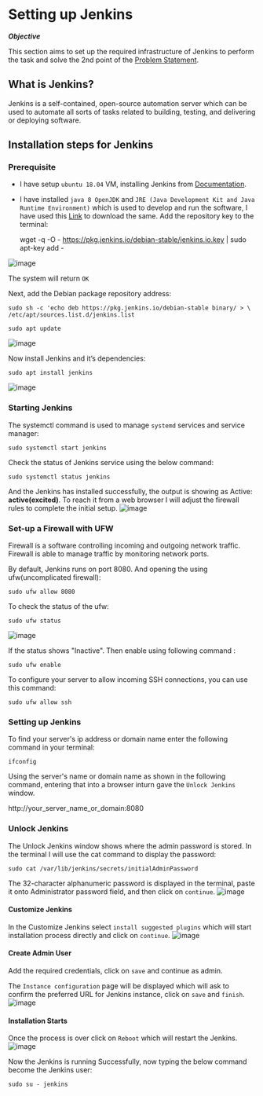 # Setting up Jenkins 

***Objective***

This section aims to set up the required infrastructure of Jenkins to perform the task and solve the 2nd point of the [Problem Statement](https://devsecops-report.netlify.app/problem-statements/).
## What is Jenkins? 

Jenkins is a self-contained, open-source automation server which can be used to automate all sorts of tasks related to building, testing, and delivering or deploying software.  

## Installation steps for Jenkins  

### Prerequisite 

- I have setup `ubuntu 18.04` VM, installing Jenkins from [Documentation](https://www.jenkins.io/doc/book/installing/). 

- I have installed `java 8 OpenJDK` and `JRE (Java Development Kit and Java Runtime Environment)` which is used to develop and run the software, I have used this [Link](https://www.digitalocean.com/community/tutorials/how-to-install-java-with-apt-on-ubuntu-18-04#installing-specific-versions-of-openjdk) to download the same.
Add the repository key to the terminal:  

    wget -q -O - https://pkg.jenkins.io/debian-stable/jenkins.io.key | sudo apt-key add - 

![image](pictures/jenk.png) 

The system will return `OK`  

Next, add the Debian package repository address:   

    sudo sh -c 'echo deb https://pkg.jenkins.io/debian-stable binary/ > \ 
    /etc/apt/sources.list.d/jenkins.list 

    sudo apt update 

![image](pictures/last.png) 

Now install Jenkins and it’s dependencies: 

    sudo apt install jenkins  

![image](pictures/installed.png) 

### Starting Jenkins 

The systemctl command is used to manage `systemd` services and service manager:  

    sudo systemctl start jenkins 

Check the status of Jenkins service using the below command:  

    sudo systemctl status jenkins 

And the Jenkins has installed successfully, the output is showing as Active: **active(excited)**. To reach it from a web browser I will adjust the firewall rules to complete the initial setup.
![image](pictures/startandstatus.png)   

### Set-up a Firewall with UFW 

Firewall is a software controlling incoming and outgoing network traffic. Firewall is able to manage traffic by monitoring network ports. 

By default, Jenkins runs on port 8080. And opening the using ufw(uncomplicated firewall): 

    sudo ufw allow 8080 

To check the status of the ufw: 

    sudo ufw status 

![image](pictures/activee.png) 

If the status shows "Inactive". Then enable using following command :

    sudo ufw enable 

To configure your server to allow incoming SSH connections, you can use this command: 

    sudo ufw allow ssh    

### Setting up Jenkins 

To find your server's ip address or domain name enter the following command in your terminal: 

    ifconfig  

Using the server's name or domain name as shown in the following command, entering that into a browser inturn gave the `Unlock Jenkins` window. 

http://your_server_name_or_domain:8080 

### Unlock Jenkins 
The Unlock Jenkins window shows where the admin password is stored. In the terminal I will use the cat command to display the password: 
 
    sudo cat /var/lib/jenkins/secrets/initialAdminPassword 

The 32-character alphanumeric password is displayed in the terminal, paste it onto Administrator password field, and then click on `continue`. 
![image](/pictures/unlock.png) 
 

#### Customize Jenkins  

In the Customize Jenkins select `install suggested plugins` which will start installation process directly and click on `continue`.
![image](/pictures/costumize.png) 

#### Create Admin User  

Add the required credentials, click on `save` and continue as admin. 

The `Instance configuration` page will be displayed which will ask to confirm the preferred URL for Jenkins instance, click on `save` and `finish`.  
![image](/pictures/info.png) 


#### Installation Starts 
Once the process is over click on `Reboot` which will restart the Jenkins.
![image](/pictures/started.png) 

Now the Jenkins is running Successfully, now typing the below command become the Jenkins user:

    sudo su - jenkins




 
 
 

 
